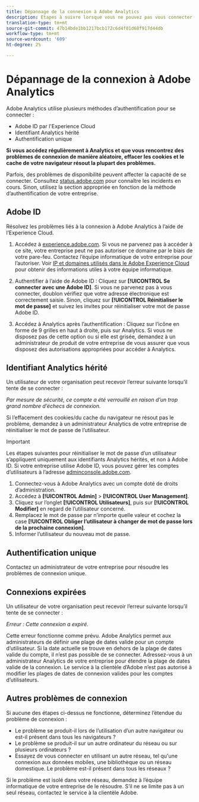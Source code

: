 ```yaml
---
title: Dépannage de la connexion à Adobe Analytics
description: Etapes à suivre lorsque vous ne pouvez pas vous connecter à Adobe Analytics.
translation-type: tm+mt
source-git-commit: 47b14bde1bb1217bcb172c6d4f01d68f917d44db
workflow-type: tm+mt
source-wordcount: '609'
ht-degree: 2%

---
```



# Dépannage de la connexion à Adobe Analytics

Adobe Analytics utilise plusieurs méthodes d’authentification pour se connecter :

* Adobe ID par l&#39;Experience Cloud
* Identifiant Analytics hérité
* Authentification unique

**Si vous accédez régulièrement à Analytics et que vous rencontrez des problèmes de connexion de manière aléatoire, effacer les cookies et le cache de votre navigateur résout la plupart des problèmes.**

Parfois, des problèmes de disponibilité peuvent affecter la capacité de se connecter. Consultez [status.adobe.com](https://status.adobe.com) pour connaître les incidents en cours. Sinon, utilisez la section appropriée en fonction de la méthode d’authentification de votre entreprise.

## Adobe ID

Résolvez les problèmes liés à la connexion à Adobe Analytics à l’aide de l’Experience Cloud.

1. Accédez à [experience.adobe.com](https://experience.adobe.com). Si vous ne parvenez pas à accéder à ce site, votre entreprise peut ne pas autoriser ce domaine par le biais de votre pare-feu. Contactez l’équipe informatique de votre entreprise pour l’autoriser. Voir [IP et domaines utilisés dans le Adobe Experience Cloud](https://helpx.adobe.com/fr/analytics/kb/adobe-ip-addresses.html) pour obtenir des informations utiles à votre équipe informatique.

2. Authentifier à l’aide de Adobe ID : Cliquez sur **[!UICONTROL Se connecter avec une Adobe ID]**. Si vous ne parvenez pas à vous connecter, doublon vérifiez que votre adresse électronique est correctement saisie. Sinon, cliquez sur **[!UICONTROL Réinitialiser le mot de passe]** et suivez les invites pour réinitialiser votre mot de passe Adobe ID.

3. Accédez à Analytics après l’authentification : Cliquez sur l’icône en forme de 9 grilles en haut à droite, puis sur Analytics. Si vous ne disposez pas de cette option ou si elle est grisée, demandez à un administrateur de produit de votre entreprise de vous assurer que vous disposez des autorisations appropriées pour accéder à Analytics.

## Identifiant Analytics hérité

Un utilisateur de votre organisation peut recevoir l’erreur suivante lorsqu’il tente de se connecter :

*Par mesure de sécurité, ce compte a été verrouillé en raison d’un trop grand nombre d’échecs de connexion.*

Si l’effacement des cookies/du cache du navigateur ne résout pas le problème, demandez à un administrateur Analytics de votre entreprise de réinitialiser le mot de passe de l’utilisateur.

>[!IMPORTANT]
>
>Les étapes suivantes pour réinitialiser le mot de passe d’un utilisateur s’appliquent uniquement aux identifiants Analytics hérités, et non à Adobe ID. Si votre entreprise utilise Adobe ID, vous pouvez gérer les comptes d’utilisateurs à l’adresse [adminconsole.adobe.com](https://adminconsole.adobe.com).

1. Connectez-vous à Adobe Analytics avec un compte doté de droits d’administration.
2. Accédez à **[!UICONTROL Admin]** > **[!UICONTROL User Management]**.
3. Cliquez sur l’onglet **[!UICONTROL Utilisateurs]**, puis sur **[!UICONTROL Modifier]** en regard de l’utilisateur concerné.
4. Remplacez le mot de passe par n’importe quelle valeur et cochez la case **[!UICONTROL Obliger l’utilisateur à changer de mot de passe lors de la prochaine connexion]**.
5. Informer l’utilisateur du nouveau mot de passe.

## Authentification unique

Contactez un administrateur de votre entreprise pour résoudre les problèmes de connexion unique.

## Connexions expirées

Un utilisateur de votre organisation peut recevoir l’erreur suivante lorsqu’il tente de se connecter :

*Erreur : Cette connexion a expiré.*

Cette erreur fonctionne comme prévu. Adobe Analytics permet aux administrateurs de définir une plage de dates valide pour un compte d’utilisateur. Si la date actuelle se trouve en dehors de la plage de dates valide du compte, il n’est pas possible de se connecter. Adressez-vous à un administrateur Analytics de votre entreprise pour étendre la plage de dates valide de la connexion. Le service à la clientèle d’Adobe n’est pas autorisé à modifier les plages de dates de connexion valides pour les comptes d’utilisateurs.

## Autres problèmes de connexion

Si aucune des étapes ci-dessus ne fonctionne, déterminez l’étendue du problème de connexion :

* Le problème se produit-il lors de l’utilisation d’un autre navigateur ou est-il présent dans tous les navigateurs ?
* Le problème se produit-il sur un autre ordinateur du réseau ou sur plusieurs ordinateurs ?
* Essayez de vous connecter en utilisant un autre réseau, tel qu&#39;une connexion aux données mobiles, une bibliothèque ou un réseau domestique. Le problème est-il présent dans tous les réseaux ?

Si le problème est isolé dans votre réseau, demandez à l’équipe informatique de votre entreprise de le résoudre. S’il ne se limite pas à un seul réseau, contactez le service à la clientèle Adobe.
